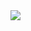 <img src="https://static.wikia.nocookie.net/hypnosis-mic/images/7/77/Rhyme_Anima_-_BB_chibi.png/revision/latest?cb=20200825203347">
